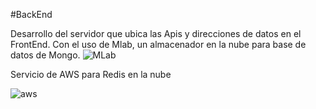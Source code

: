 #BackEnd

Desarrollo del servidor que ubica las Apis y direcciones de datos en el FrontEnd. Con el uso de Mlab, un almacenador en la nube para base de datos de Mongo.
![MLab](https://docs.mlab.com/assets/screenshot-createwizard.png)

Servicio de AWS para Redis en la nube


![aws](http://www.allthingsdistributed.com/images/ecredis.png)

